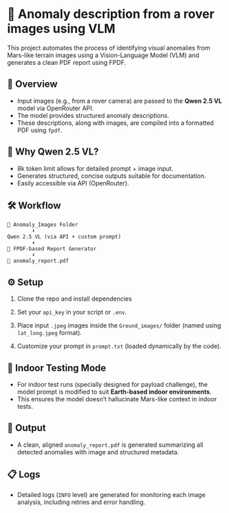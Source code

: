 # 🚀 Anomaly description from a rover images using VLM

This project automates the process of identifying visual anomalies from Mars-like terrain images using a Vision-Language Model (VLM) and generates a clean PDF report using FPDF.

## 📌 Overview

- Input images (e.g., from a rover camera) are passed to the **Qwen 2.5 VL** model via OpenRouter API.
- The model provides structured anomaly descriptions.
- These descriptions, along with images, are compiled into a formatted PDF using `fpdf`.

## 🧠 Why Qwen 2.5 VL?

- 8k token limit allows for detailed prompt + image input.
- Generates structured, concise outputs suitable for documentation.
- Easily accessible via API (OpenRouter).

## 🛠️ Workflow

```
📁 Anomaly_Images Folder
        ⬇
Qwen 2.5 VL (via API + custom prompt)
        ⬇
📝 FPDF-based Report Generator
        ⬇
📄 anomaly_report.pdf
```

## ⚙️ Setup

1. Clone the repo and install dependencies

2. Set your `api_key`  in your script or `.env`.

3. Place input `.jpeg` images inside the `Ground_images/` folder (named using `lat_long.jpeg` format).

4. Customize your prompt in `prompt.txt` (loaded dynamically by the code).

## 🧪 Indoor Testing Mode

- For indoor test runs (specially designed for payload challenge), the model prompt is modified to suit **Earth-based indoor environments**.
- This ensures the model doesn’t hallucinate Mars-like context in indoor tests.

## 📂 Output

- A clean, aligned `anomaly_report.pdf` is generated summarizing all detected anomalies with image and structured metadata.

## 📋 Logs

- Detailed logs (`INFO` level) are generated for monitoring each image analysis, including retries and error handling.
